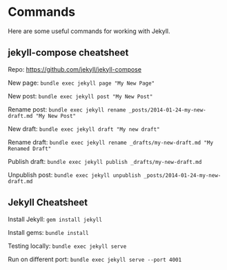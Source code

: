 # Commands

Here are some useful commands for working with Jekyll.

## jekyll-compose cheatsheet

Repo: <https://github.com/jekyll/jekyll-compose>

New page: `bundle exec jekyll page "My New Page"`

New post: `bundle exec jekyll post "My New Post"`

Rename post: `bundle exec jekyll rename _posts/2014-01-24-my-new-draft.md "My New Post"`

New draft: `bundle exec jekyll draft "My new draft"`

Rename draft: `bundle exec jekyll rename _drafts/my-new-draft.md "My Renamed Draft"`

Publish draft: `bundle exec jekyll publish _drafts/my-new-draft.md`

Unpublish post: `bundle exec jekyll unpublish _posts/2014-01-24-my-new-draft.md`

## Jekyll Cheatsheet

Install Jekyll: `gem install jekyll`

Install gems:  `bundle install`

Testing locally: `bundle exec jekyll serve`

Run on different port: `bundle exec jekyll serve --port 4001`